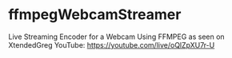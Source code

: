 # ffmpegWebcamStreamer
Live Streaming Encoder for a Webcam Using FFMPEG as seen on XtendedGreg YouTube: https://youtube.com/live/oQlZpXU7r-U

